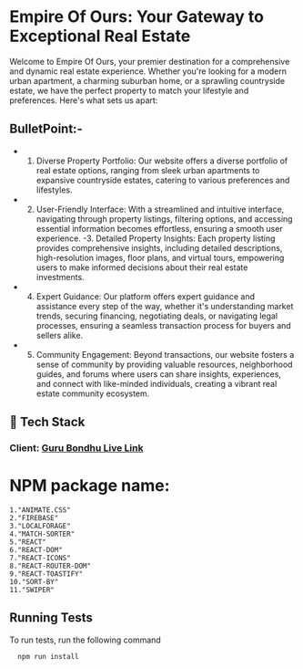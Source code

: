 # Empire Of Ours: Your Gateway to Exceptional Real Estate
Welcome to Empire Of Ours, your premier destination for a comprehensive and dynamic real estate experience. Whether you're looking for a modern urban apartment, a charming suburban home, or a sprawling countryside estate, we have the perfect property to match your lifestyle and preferences. Here's what sets us apart: 

## BulletPoint:-
- 1. Diverse Property Portfolio: Our website offers a diverse portfolio of real estate options, ranging from sleek urban apartments to expansive countryside estates, catering to various preferences and lifestyles.
- 2. User-Friendly Interface: With a streamlined and intuitive interface, navigating through property listings, filtering options, and accessing essential information becomes effortless, ensuring a smooth user experience.
-3. Detailed Property Insights: Each property listing provides comprehensive insights, including detailed descriptions, high-resolution images, floor plans, and virtual tours, empowering users to make informed decisions about their real estate investments.
- 4. Expert Guidance: Our platform offers expert guidance and assistance every step of the way, whether it's understanding market trends, securing financing, negotiating deals, or navigating legal processes, ensuring a seamless transaction process for buyers and sellers alike.
- 5. Community Engagement: Beyond transactions, our website fosters a sense of community by providing valuable resources, neighborhood guides, and forums where users can share insights, experiences, and connect with like-minded individuals, creating a vibrant real estate community ecosystem.
 
## 🔗 Tech Stack

### **Client:** [Guru Bondhu Live Link]([https://guru-bondhu.web.app](https://assignment-9-empire-of-ours.web.app]))

# NPM package name:
    1."ANIMATE.CSS"
    2."FIREBASE"
    3."LOCALFORAGE"
    4."MATCH-SORTER"
    5."REACT"
    6."REACT-DOM"
    7."REACT-ICONS"
    8."REACT-ROUTER-DOM"
    9."REACT-TOASTIFY"
    10."SORT-BY"
    11."SWIPER"

## Running Tests

To run tests, run the following command

```bash
  npm run install
```

